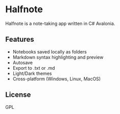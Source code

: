 # Halfnote
Halfnote is a note-taking app written in C# Avalonia.

## Features
- Notebooks saved locally as folders
- Markdown syntax highlighting and preview
- Autosave
- Export to .txt or .md
- Light/Dark themes
- Cross-platform (Windows, Linux, MacOS)

## License
GPL